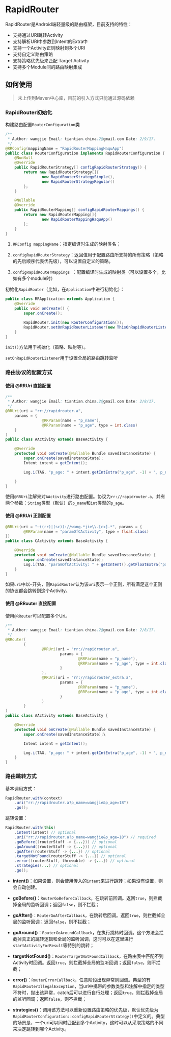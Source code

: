 # RapidRouter

RapidRouter是Android端轻量级的路由框架，目前支持的特性：

- 支持通过URI跳转Activity
- 支持解析URI中参数到Intent的Extra中
- 支持一个Activity正则映射到多个URI
- 支持自定义路由策略
- 支持策略优先级来匹配 Target Activity
- 支持多个Module间的路由映射集成

## 如何使用

> 未上传到Maven中心库，目前的引入方式只能通过源码依赖

### RapidRouter初始化

构建路由配置`RouterConfiguration`类

```java
/**
 * Author: wangjie Email: tiantian.china.2@gmail.com Date: 2/9/17.
 */
@RRConfig(mappingName = "RapidRouterMappingHaquApp")
public class RouterConfiguration implements RapidRouterConfiguration {
    @NonNull
    @Override
    public RapidRouterStrategy[] configRapidRouterStrategy() {
        return new RapidRouterStrategy[]{
                new RapidRouterStrategySimple(),
                new RapidRouterStrategyRegular()
        };
    }

    @Nullable
    @Override
    public RapidRouterMapping[] configRapidRouterMappings() {
        return new RapidRouterMapping[]{
                new RapidRouterMappingHaquApp()
        };
    }
}
```

1. `RRConfig mappingName`：指定编译时生成的映射类名；

2. `configRapidRouterStrategy`：返回值用于配置路由所支持的所有策略（策略的先后顺序代表优先级），可以设置自定义的策略。

3. `configRapidRouterMappings `：配置编译时生成的映射类（可以设置多个，比如有多个module时）

初始化`RapidRouter`（比如，在`Application`中进行初始化）：

```java
public class RRApplication extends Application {
    @Override
    public void onCreate() {
        super.onCreate();

        RapidRouter.init(new RouterConfiguration());
        RapidRouter.setOnRapidRouterListener(new ThisOnRapidRouterListener());
    }
}
```

`init()`方法用于初始化（策略、映射等）。

`setOnRapidRouterListener`用于设置全局的路由跳转监听

### 路由协议的配置方式

#### 使用 @RRUri 直接配置

```java
/**
 * Author: wangjie Email: tiantian.china.2@gmail.com Date: 2/8/17.
 */
@RRUri(uri = "rr://rapidrouter.a",
	params = {
	    		@RRParam(name = "p_name"),
	    		@RRParam(name = "p_age", type = int.class)
	}
)
public class AActivity extends BaseActivity {

    @Override
    protected void onCreate(@Nullable Bundle savedInstanceState) {
        super.onCreate(savedInstanceState);
        Intent intent = getIntent();

        Log.i(TAG, "p_age: " + intent.getIntExtra("p_age", -1) + ", p_name: " + intent.getStringExtra("p_name"));

    }
}
```

使用`@RRUri`注解来对`AActivity`进行路由配置。协议为`rr://rapidrouter.a`，并有两个参数：`String`类型（默认）的`p_name`和`int`类型的`p_age`。

#### 使用 @RRUri 正则配置

```java
@RRUri(uri = "~((rr)|(sc))://wang.*jie\\.[cx].*", params = {
        @RRParam(name = "paramOfCActivity", type = float.class)
})
public class CActivity extends BaseActivity {

    @Override
    protected void onCreate(@Nullable Bundle savedInstanceState) {
        super.onCreate(savedInstanceState);
        Log.i(TAG, "paramOfCActivity: " + getIntent().getFloatExtra("paramOfCActivity", -1L));
    }
}
```

如果`uri`中以`~`开头，则`RapidRouter`认为该`uri`表示一个正则，所有满足这个正则的协议都会跳转到这个Activity。

#### 使用 @RRouter 直接配置

使用`@RRouter`可以配置多个Uri。

```java
/**
 * Author: wangjie Email: tiantian.china.2@gmail.com Date: 2/8/17.
 */
@RRouter(
        {
                @RRUri(uri = "rr://rapidrouter.a",
                        params = {
                                @RRParam(name = "p_name"),
                                @RRParam(name = "p_age", type = int.class)
                        }
                ),
                @RRUri(uri = "rr://rapidrouter_extra.a",
                        params = {
                                @RRParam(name = "p_name"),
                                @RRParam(name = "p_age", type = int.class)
                        }
                )
        }
)
public class AActivity extends BaseActivity {

    @Override
    protected void onCreate(@Nullable Bundle savedInstanceState) {
        super.onCreate(savedInstanceState);\

        Intent intent = getIntent();

        Log.i(TAG, "p_age: " + intent.getIntExtra("p_age", -1) + ", p_name: " + intent.getStringExtra("p_name"));
    }
}
```

### 路由跳转方式

基本调用方式：

```java
RapidRouter.with(context)
    .uri("rr://rapidrouter.a?p_name=wangjie&p_age=18")
    .go();
```

跳转设置：

```java
RapidRouter.with(this)
	.intent(intent) // optional
	.uri("rr://rapidrouter.a?p_name=wangjie&p_age=18") // required
	.goBefore((routerStuff -> {...})) // optional
	.goAround((routerStuff -> {...})) // optional
	.goAfter(routerStuff -> {...}) // optional
	.targetNotFound(routerStuff -> {...}) // optional
	.error((routerStuff, throwable) -> {...}) // optional
	.strategies(...) // optional
	.go();
```

- **intent()**：如果设置，则会使用传入的`intent`来进行跳转；如果没有设置，则会自动创建。

- **goBefore()**：`RouterGoBeforeCallback`，在跳转前回调。返回`true`，则拦截掉全局的监听回调；返回`false`，则不拦截；

- **goAfter()**：`RouterGoAfterCallback`，在跳转后回调。返回`true`，则拦截掉全局的监听回调；返回`false`，则不拦截；

- **goAround()**：`RouterGoAroundCallback`，在执行跳转时回调。这个方法会拦截掉真正的跳转逻辑和全局的监听回调，这时可以在这里进行`startActivityForResult`等特别的跳转；

- **targetNotFound()**：`RouterTargetNotFoundCallback`，在路由表中匹配不到Activity时回调。返回`true`，则拦截掉全局的监听回调；返回`false`，则不拦截；

- **error()**：`RouterErrorCallback`，任意阶段出现异常则回调。典型的有`RapidRouterIllegalException`，当uri中携带的参数类型和注解中指定的类型不符时，抛出该异常，catch后可以进行自行处理；返回`true`，则拦截掉全局的监听回调；返回`false`，则不拦截；

- **strategies()**：调用该方法可以重新设置路由策略的优先级，默认优先级为`RapidRouterConfiguration::configRapidRouterStrategy()`中定义的。典型的场景是，一个uri可以同时匹配到多个Activity，这时可以从采取策略的不同来决定跳转到哪个Activity。



